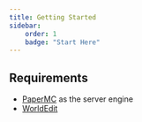 ```yaml
---
title: Getting Started
sidebar:
    order: 1
    badge: "Start Here"
---
```


## Requirements

- [PaperMC](https://papermc.io/) as the server engine
- [WorldEdit](https://dev.bukkit.org/projects/worldedit)
